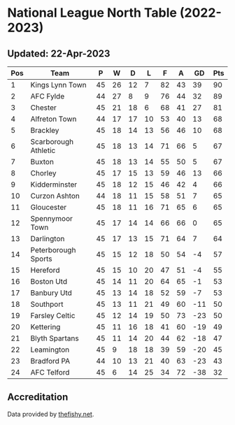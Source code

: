 # National League North Table (2022-2023)
## Updated: 22-Apr-2023

| Pos | Team | P | W | D | L | F | A | GD | Pts |
| --- | --- | --- | --- | --- | --- | --- | --- | --- | --- |
| 1 | Kings Lynn Town | 45 | 26 | 12 | 7 | 82 | 43 | 39 | 90 |
| 2 | AFC Fylde | 44 | 27 | 8 | 9 | 76 | 44 | 32 | 89 |
| 3 | Chester | 45 | 21 | 18 | 6 | 68 | 41 | 27 | 81 |
| 4 | Alfreton Town | 44 | 17 | 17 | 10 | 53 | 40 | 13 | 68 |
| 5 | Brackley | 45 | 18 | 14 | 13 | 56 | 46 | 10 | 68 |
| 6 | Scarborough Athletic | 45 | 18 | 13 | 14 | 71 | 66 | 5 | 67 |
| 7 | Buxton | 45 | 18 | 13 | 14 | 55 | 50 | 5 | 67 |
| 8 | Chorley | 45 | 17 | 15 | 13 | 59 | 46 | 13 | 66 |
| 9 | Kidderminster | 45 | 18 | 12 | 15 | 46 | 42 | 4 | 66 |
| 10 | Curzon Ashton | 44 | 18 | 11 | 15 | 58 | 51 | 7 | 65 |
| 11 | Gloucester | 45 | 18 | 11 | 16 | 71 | 65 | 6 | 65 |
| 12 | Spennymoor Town | 45 | 17 | 14 | 14 | 66 | 66 | 0 | 65 |
| 13 | Darlington | 45 | 17 | 13 | 15 | 71 | 64 | 7 | 64 |
| 14 | Peterborough Sports | 45 | 15 | 12 | 18 | 50 | 54 | -4 | 57 |
| 15 | Hereford | 45 | 15 | 10 | 20 | 47 | 51 | -4 | 55 |
| 16 | Boston Utd | 45 | 14 | 11 | 20 | 64 | 65 | -1 | 53 |
| 17 | Banbury Utd | 45 | 13 | 14 | 18 | 52 | 59 | -7 | 53 |
| 18 | Southport | 45 | 13 | 11 | 21 | 49 | 60 | -11 | 50 |
| 19 | Farsley Celtic | 45 | 12 | 14 | 19 | 50 | 73 | -23 | 50 |
| 20 | Kettering | 45 | 11 | 16 | 18 | 41 | 60 | -19 | 49 |
| 21 | Blyth Spartans | 45 | 11 | 14 | 20 | 44 | 62 | -18 | 47 |
| 22 | Leamington | 45 | 9 | 18 | 18 | 39 | 59 | -20 | 45 |
| 23 | Bradford PA | 44 | 10 | 13 | 21 | 40 | 63 | -23 | 43 |
| 24 | AFC Telford | 45 | 6 | 14 | 25 | 34 | 72 | -38 | 32 |

## Accreditation 

Data provided by [thefishy.net](https://www.thefishy.net/).